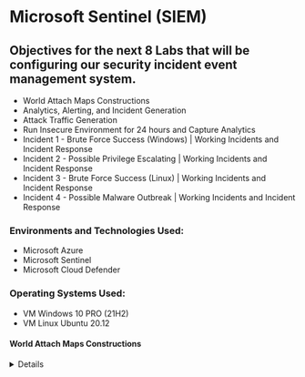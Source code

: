 # Microsoft Sentinel (SIEM)

## Objectives for the next 8 Labs that will be configuring our security incident event management system.

- World Attach Maps Constructions
- Analytics, Alerting, and Incident Generation
- Attack Traffic Generation
- Run Insecure Environment for 24 hours and Capture Analytics
- Incident 1 - Brute Force Success (Windows) | Working Incidents and Incident Response
- Incident 2 - Possible Privilege Escalating | Working Incidents and Incident Response
- Incident 3 - Brute Force Success (Linux) | Working Incidents and Incident Response
- Incident 4 - Possible Malware Outbreak | Working Incidents and Incident Response

### Environments and Technologies Used:

- Microsoft Azure
- Microsoft Sentinel
- Microsoft Cloud Defender

### Operating Systems Used:

- VM Windows 10 PRO (21H2)
- VM Linux Ubuntu 20.12

#### World Attach Maps Constructions
<details close>

<div>

</summary>


**Reminder: Check your Subscription’s Cost Analysis**

### Actions and Observations<b>

- In Sentinel, we will develop four distinct workbooks showcasing diverse forms of malicious traffic originating from various global locations, all directed at our resources.

- To streamline the process and minimize errors and inquiries, we will utilize pre-built JSON maps. However, we will still provide a comprehensive explanation of the entire process during the labs.

--- 

> Within Microsoft Sentinel | Workbooks, we will introduce a new workbook with the aim of constructing our map. It's important to note that Sentinel utilizes our Log Analytics Workspace, where we have ingested the relevant logs as part of the process.

<p align="center">
<img src="https://i.imgur.com/GAHuCZw.png" height="70%" width="70%" alt="Azure Free Account"/> 
</p>

- To enhance the clarity of the workbook, we will begin by removing the pre-included reports.
- Next, we will proceed to add a query for data retrieval.
- Within the Advanced Editor, we will paste the provided [KQL .JSON](https://github.com/joshmadakor1/Cyber-Course/blob/main/Sentinel-Maps(JSON)/linux-ssh-auth-fail.json) Information to further refine the configuration.

> Once you execute your query, the graph should populate with the corresponding data, providing a visual representation of the results.

<p align="center">
<img src="https://i.imgur.com/uQxkxWK.png" height="70%" width="70%" alt="Azure Free Account"/> 
</p>

> Please keep in mind that the graphs generated by each participant will differ since they are based on the attacks received within a specific timeframe. This ensures that the visual representations will reflect the unique data and experiences of each individual.

> By utilizing the provided KQL code, we are able to observe instances of Linux VM Authentication SSH Failures.
 Edit > Settings > Map Settings  

<p align="center">
<img src="https://i.imgur.com/NFxdvI5.png" height="70%" width="70%" alt="Azure Free Account"/> 
</p>

> At this stage, you have the flexibility to further customize both the map and its associated details according to your preferences. However, for the purposes of this demonstration, I will keep the settings at their default configuration.

> Let's proceed by saving the workbook. Once saved, we can then repeat the aforementioned steps for creating the other maps.

<p align="center">
<img src="https://i.imgur.com/acp1GEx.png" height="70%" width="70%" alt="Azure Free Account"/> 
</p

> Subsequently, we shall generate a chart illustrating instances of [MS SQL Authentication Fail](https://github.com/joshmadakor1/Cyber-Course/blob/main/Sentinel-Maps(JSON)/mssql-auth-fail.json)

<p align="center">
<img src="https://i.imgur.com/qwD55SO.png" height="70%" width="70%" alt="Azure Free Account"/> 
</p

> Let's proceed by reiterating the process for the following maps, utilizing the KQL code entry.

- [NSG Malicious Allowed In](https://github.com/joshmadakor1/Cyber-Course/blob/main/Sentinel-Maps(JSON)/nsg-malicious-allowed-in.json)

<p align="center">
<img src="https://i.imgur.com/BUhROQX.png" height="70%" width="70%" alt="Azure Free Account"/> 
</p

- [Windows RDP & SMB Authentication Failures](https://github.com/joshmadakor1/Cyber-Course/blob/main/Sentinel-Maps(JSON)/windows-rdp-auth-fail.json)

<p align="center">
<img src="https://i.imgur.com/uYY6Lgb.png" height="70%" width="70%" alt="Azure Free Account"/> 
</p

> We have the flexibility to modify and adjust the timeframe to examine the specific locations and nature of attacks that occurred within a particular time period. As an illustration, I will set the timeframe to 30 minutes:

<p align="center">
<img src="https://i.imgur.com/TeH4n5i.png" height="70%" width="70%" alt="Azure Free Account"/> 
</p

> You should possess four tailor-made workbooks appearing as such:

<p align="center">
<img src="https://i.imgur.com/nWqabDs.png" height="70%" width="70%" alt="Azure Free Account"/> 
</p

> During future labs, we will have the opportunity to generate our own attacks and incorporate them into these maps. For instance, if we create a virtual machine in Asia and proceed to attack the home base VM, a data point will be appended to the graphs based on the method of attack employed. 
<div>

### Troubleshooting: 

> If it has been 24 hours since the creation of the tracked resources on this map, and you are not observing any traffic to them, it is essential to verify the following:

1. Confirm if any logs appear by generating traffic manually.
2. Ensure that both virtual machines (VMs) are powered on.
3. Verify that Microsoft Defender for Cloud and the Data Collection Rules are accurately configured to collect logs from the VMs. Refer to the "Logging and Monitoring: Enable MDC and Configure Log Collection for Virtual Machines" section for guidance.
4. Ensure that logging is appropriately configured for MS SQL Server as described in the "Azure Intro: Creating our Subscription and First Resources" section.
5. If the NSG (Network Security Group) Flow Logs are empty, double-check their configuration based on the instructions provided in the "Logging and Monitoring: Enable MDC and Configure Log Collection for Virtual Machines" section.
6. Alternatively, you can proceed to the "Azure Sentinel: Attack Traffic Generation" section to generate some traffic. However, it is crucial to confirm that logging is correctly configured and visible before attempting this step.

<div> 

<details close>

---

</summary>

### Analytics, Alerting, and Incident Generation

- This lab will focus on Analytics, Alerting, and Incident Generation. Our primary focus will be on these areas throughout the lab.

- We will manually proceed to add the rules and subsequently trigger the alerts. Our objective is to thoroughly analyze and comprehend the alerts by dissecting them, gaining a deep understanding of the underlying events and actions taking place. 

![image](https://user-images.githubusercontent.com/109401839/235291419-36c75299-c9a9-4b64-a51c-f4b10ce43164.png)

> We will commence with a Windows machine performing a brute force attempt as our initial scenario.

``` 
SecurityEvent
| where EventID == 4625
| where TimeGenerated > ago(60m)
| summarize FailureCount = count() by SourceIP = IpAddress, EventID, Activity
| where FailureCount >= 10
```

> Let's input the following query into our Log Analytics workspace and execute it. The query will display the EventID 4625 occurrences within the specified timeframe, which in this case is 60 minutes. Following that, we will examine the categories and observe the failure count. This count will help us determine whether there were multiple instances of the same attack, or if there were 10 separate instances involving the same IP, EventID, and activity attempting the attack. The failure count provides this valuable insight.

> While we don't want to trigger an alert every time a user makes a few mistakes, if a certain user fails more than ten times, it becomes quite suspicious. In such cases, we can generate an alert to flag this activity as potentially malicious or suspicious.

<p align="center">
<img src="https://i.imgur.com/I883WLN.png" height="70%" width="70%" alt="Azure Free Account"/> 
</p

> Now we will proceed to add a query rule that mirrors the previous KQL query. 

<p align="center">
<img src="https://i.imgur.com/Sdmlb0o.png" height="70%" width="70%" alt="Azure Free Account"/> 
</p

- Regarding tactics and techniques, we will specifically choose "Credential Access" and "Brute Force" as our selections.
- Within the "Set rule logic" section, we will paste the query for the brute force attempt and carefully examine the query results. 

<p align="center">
<img src="https://i.imgur.com/ZxrEGLb.png" height="70%" width="70%" alt="Azure Free Account"/> 
</p

In the "Alert enrichment" section, specifically under "Entity Mapping," we will configure the following:

1. Set up IP Entity:
- Entity Type: Address
- Field Name: AttackerIP

2. Add a new entity:
- Set up Host:
  - Entity Type: Hostname
  - Field Name: DestinationHostName
By implementing these configurations, we can enhance the alert information with relevant entities such as IP addresses and hostnames. 

<p align="center">
<img src="https://i.imgur.com/lg2RUlr.png" height="70%" width="70%" alt="Azure Free Account"/> 
</p

> Suppose an attacker with the IP address  launches an attack on our network. In such a scenario, we will receive an initial alert. However, Azure Sentinel will track and correlate subsequent actions associated with that IP address, mapping them to additional alerts. This capability allows for a comprehensive view of the attacker's activities and helps identify any related threats or malicious actions. 

 <p align="center">
<img src="https://i.imgur.com/J65Xk3u.png" height="70%" width="70%" alt="Azure Free Account"/> 
</p>
<p align="center">
<img src="https://i.imgur.com/PC3RDMc.png" height="70%" width="70%" alt="Azure Free Account"/> 
</p>
	
> Our rule is now prepared for action, validated, and ready to be created. Once created, we should be able to observe any incidents it generates. It's worth noting that almost immediately after the rule's creation, an incident was generated, highlighting its effectiveness and swift response. 

 <p align="center">
<img src="https://i.imgur.com/Qod6yDw.png" height="70%" width="70%" alt="Azure Free Account"/> 
</p>
<p align="center">
<img src="https://i.imgur.com/kZ0rP3d.png" height="70%" width="70%" alt="Azure Free Account"/> 
</p>

> Located at the bottom left, we can click on "Investigate" to access a visually appealing infographic that provides a comprehensive overview of the attack on the host. This infographic offers a clear and concise representation of the attack, aiding in our understanding and analysis of the incident.

<p align="center">
<img src="https://i.imgur.com/lStgMAF.png" height="70%" width="70%" alt="Azure Free Account"/> 
</p

- Now, let's proceed to delete the test incident alert and the test alert. We will then import a set of authentic queries to work with, enabling us to analyze real-world scenarios and enhance our understanding of the system.  

> If you encountered any issues during this step and the query did not yield any incidents, you have an alternative option. You can remote into your VM intentionally and deliberately fail the login attempt ten times. By doing so, you will generate the desired incident and proceed with the subsequent steps of the lab successfully.

- To simplify the process, you can now download the query rule list, which will facilitate your workflow and make your tasks more efficient.

---

[Sentinel Analytics Rules](https://github.com/joshmadakor1/Cyber-Course/blob/main/Sentinel-Analytics-Rules/Sentinel-Analytics-Rules(KQL%20Alert%20Queries).json)

---

> Upon importing the rules, we have already witnessed the generation of three incidents. This serves as a testament to the effectiveness and productivity of our work.

<p align="center">
<img src="https://i.imgur.com/EJvKXa4.png" height="70%" width="70%" alt="Azure Free Account"/> 
</p

- The following are the imported active rules:

<p align="center">
<img src="https://i.imgur.com/6n3msm8.png" height="70%" width="70%" alt="Azure Free Account"/> 
</p

> Feel free to explore and familiarize yourself with each component. For instance, let's take a look at "CUSTOM: Possible Privilege Escalation (Global Admin Role Assignment)" rule. Under the "Set Rule Logic" section, we can examine the rule query and break it down into its components for better understanding.

```
AuditLogs
| where OperationName == "Add member to role" and Result == "success"
| where TargetResources[0].modifiedProperties[1].newValue == '"Company Administrator"' and TargetResources[0].type == "User"
| project TimeGenerated, OperationName, AssignedRole = TargetResources[0].modifiedProperties[1].newValue, InitiatorId = InitiatedBy.user.id, InitiatorUpn = InitiatedBy.user.userPrincipalName, TargetAccountId = TargetResources[0].id, TargetAccountUpn = TargetResources[0].userPrincipalName, InitiatorIpAddress = InitiatedBy.user.ipAddress, Status = Result
```
---

- Here is a breakdown of each line:

> "AuditLogs" represents the name of the table being queried, which typically stores logs pertaining to various actions performed within a Microsoft Azure environment.

``` | where OperationName == "Add a member to role" and Result == "success": ```

> This particular line in the query is designed to refine the results by filtering for entries where the operation name is "Add a member to the role" and the result is recorded as "success". This criterion helps narrow down the outcomes to exclusively display instances where users were successfully added to a role.

``` | where TargetResources[0].modifiedProperties[1].newValue == '"Company Administrator"' and TargetResources[0].type == "User": ``` 

> This line of the query serves as an additional filter to exclusively display entries where the modified property, located at index 1 of the first TargetResource (a resource involved in the operation), matches the string "Company Administrator". Furthermore, it ensures that the type of the first TargetResource is specifically identified as "User". This filtering condition is most likely employed to present successful attempts of adding a user to the "Company Administrator" role exclusively.

``` | project TimeGenerated, OperationName, AssignedRole = TargetResources[0].modifiedProperties[1].newValue, InitiatorId = InitiatedBy.user.id, InitiatorUpn = InitiatedBy.user.userPrincipalName, TargetAccountId = TargetResources[0].id, TargetAccountUpn = TargetResources[0].userPrincipalName, InitiatorIpAddress = InitiatedBy.user.ipAddress, Status = Result: ``` 

> This line in the query performs a projection operation by selecting specific columns from the filtered results. Additionally, it assigns them new names for improved readability and clarity. 

> The selected columns in this query encompass various crucial attributes. These include the timestamp of log generation (TimeGenerated), the name of the operation (OperationName), the assigned role (AssignedRole), which corresponds to the modified property at index 1 of the first TargetResource, the ID of the user who initiated the operation (InitiatorId), the user principal name of the initiating user (InitiatorUpn), the ID of the target account (TargetAccountId) corresponding to the first TargetResource, the user principal name of the target account (TargetAccountUpn) linked to the first TargetResource, the IP address of the initiating user (InitiatorIpAddress), and the operation status (Status), which signifies the outcome of the operation. These columns have been meticulously selected and renamed for enhanced readability and comprehension.

- Let's now explore the events that unfolded while you were reading my responses and I was typing them out.

<p align="center">
<img src="https://i.imgur.com/KFrBEEP.png" height="70%" width="70%" alt="Azure Free Account"/> 
</p

> Another brute force attempt was made on our Windows machine.
 

- Let's delve into the investigation and examine the details of this incident.

<p align="center">
<img src="https://i.imgur.com/gnY29zX.png" height="70%" width="70%" alt="Azure Free Account"/> 
</p

> Considering the recent occurrence of these attacks, it would be appropriate to revise the workbooks to ensure they accurately reflect the geolocation map within the timeframe of the attacks. This will provide us with a more up-to-date and comprehensive understanding of the attack patterns and their geographical origins.

![vivaldi_sbJlTVzF7M](https://user-images.githubusercontent.com/109401839/235295157-7cba01ca-2c81-4c49-b03d-7cab1c81fb77.png)

> In the last 30 minutes: 

![image](https://user-images.githubusercontent.com/109401839/235295217-06574230-fcb2-408e-b415-428896d83fe9.png)

> The entities within the workbooks provide us with valuable IP address information. These IP addresses offer insights into the sources of the attacks and assist in identifying the potential origins of malicious activities.

<details close>

<div>

</summary>

### Attack Traffic Generation

- In the spirit of assuming the role of an attacker, let's immerse ourselves in the lab by adopting the persona of a world-renowned black hat hacker. To simulate this scenario, we will initiate the generation of attack traffic intentionally, with the intention of triggering alerts and incident generation. This hands-on experience will allow us to gain deeper insights into the detection and response capabilities of the system.

To proceed with the lab activities, follow these steps:

1. Log into the "attack-vm" that was set up in our previous labs.
2. Open PowerShell as an administrator and install the Az module if it hasn't been installed already.
3. Optionally, download SQL Server Management Studio (SSMS) from the previous lab materials.
4. Download and install Visual Studio Code, which is a mandatory tool for this lab.
5. Run the PowerShell command "Install-Module Az" and select "Yes to All" when prompted to install the module and any dependencies.

By completing these steps, you will have the necessary tools and environment set up to generate the desired attack traffic and proceed with the lab exercises.

![mstsc_au4u5GMQEb](https://user-images.githubusercontent.com/109401839/235329774-464dbb88-f6f9-4e2c-bd1e-a058f73a8fa1.png)

- Download the ["Attack-Scripts"](https://github.com/joshmadakor1/Cyber-Course/tree/main/Attack-Scripts) PowerShell scripts and save the folder on your desktop. This will provide convenient access to the scripts during the lab activities.

<p align="center">
<img src="https://i.imgur.com/mz1FXq1.png" height="70%" width="70%" alt="Azure Free Account"/> 
</p

- Launch Visual Studio Code and navigate to the folder where you saved the "Attack-Scripts" PowerShell scripts. Open the folder in Visual Studio Code to begin working with the scripts and performing the necessary actions during the lab.

<p align="center">
<img src="https://i.imgur.com/W928lFG.png" height="70%" width="70%" alt="Azure Free Account"/> 
</p

> Note: While it is possible to perform the actions carried out by these scripts manually, it is beneficial to gain experience using scripts as they can enhance efficiency and versatility. If you find yourself uncertain about the purpose of each line in the script, feel free to copy and paste it into ChatGPT and request an explanation for each line at a specific age group. This will allow you to dissect and thoroughly understand the script, enabling further comprehension. Remember, knowledge builds over time, so take it step by step at your own pace.

> When using Visual Studio Code (VSC), you might encounter a prompt to install the PowerShell extension. Please proceed with installing the extension, as it will enhance your PowerShell scripting experience within VSC.

- Execute each of the following scripts one by one, carefully observing the outcomes reflected in the Log Analytics Workspace. Additionally, pay attention to the incident creation in Azure Sentinel. This will provide valuable insights into the effects of running these scripts and help you understand how they impact both the log analytics and incident detection components of the system.

- Proceed to run the script named "AAD-Brute-Force-Success-Simulator.ps1". This script simulates a successful brute force attack against Azure Active Directory (AAD). Alternatively, you can manually attempt to log into the Azure portal to mimic the same scenario. By executing this script or performing the login attempts, you will observe the corresponding results in the system.

Now let's analyze the different components of the script to gain a deeper understanding of its functionality. By dissecting the script, we can examine each component and comprehend how they work together to simulate a successful brute force attack.

Line 1: ```$tenantId = "xxxxxxxx-xxxx-xxxx-xxxx-xxxxxxxxxxxx" ```

> To locate your Tenant ID, navigate to the Azure Active Directory (AAD) Blade in the Azure Portal. You will be able to find your Tenant ID displayed in this section.

Line 2: ``` $username = "attacker@[your user name].onmicrosoft.com" ```

> Please provide a valid username that exists in your Azure Active Directory (AAD) Tenant. For example, in my case, the username would be "attacker@jnoriega232gmail.onmicrosoft.com". Use the appropriate username from your AAD Tenant when running the script.

Line 3: ``` $correct_password = "LabTest12345" ``` 

> Please enter the correct password for the specified user mentioned above. If you cannot recall the password, you can reset it by following these steps:

1. Open your web browser in incognito mode.
2. Sign in to Azure Active Directory (AAD) using the user's account.
3. Follow the password reset process provided by Azure AD to set a new password.
Once you have reset the password and obtained the new one, enter it when prompted while running the script.

Line 4: ``` $wrong_password = "___WRONG PASSWORD___" ``` 

> To simulate authentication failures, the script will deliberately use an incorrect password during the login attempts. This will trigger authentication failure events and help illustrate the impact of incorrect credentials on the system.

Line 5: ``` $max_attempts = 11  ``` 

> This parameter represents the number of consecutive login failures required before a successful login is simulated. 

> During the execution of the script, it will iterate through a loop, simulating 11 consecutive failed login attempts followed by 1 successful login attempt. This sequence will trigger an incident alert, indicating a potential security breach. 

<p align="center">
<img src="https://i.imgur.com/7p7qyZQ.png" height="70%" width="70%" alt="Azure Free Account"/> 
</p

> We can now go to our Log Analytics and view logs. 
Enter the query: 

```
// Failed AAD logon
let FailedLogons = SigninLogs
| where Status.failureReason == "Invalid username or password or Invalid on-premise username or password."
| where TimeGenerated > ago(1h)
| project TimeGenerated, Status = Status.failureReason, UserPrincipalName, UserId, UserDisplayName, AppDisplayName, AttackerIP = IPAddress, IPAddressFromResourceProvider, City = LocationDetails.city, State = LocationDetails.state, Country = LocationDetails.country, Latitude = LocationDetails.geoCoordinates.latitude, Longitude = LocationDetails.geoCoordinates.longitude
| summarize FailureCount = count() by AttackerIP, UserPrincipalName;
let SuccessfulLogons = SigninLogs
| where Status.errorCode == 0 
| where TimeGenerated > ago(1h)
| project TimeGenerated, Status = Status.errorCode, UserPrincipalName, UserId, UserDisplayName, AppDisplayName, AttackerIP = IPAddress, IPAddressFromResourceProvider, City = LocationDetails.city, State = LocationDetails.state, Country = LocationDetails.country, Latitude = LocationDetails.geoCoordinates.latitude, Longitude = LocationDetails.geoCoordinates.longitude
| summarize SuccessCount = count() by AuthenticationSuccessTime = TimeGenerated, AttackerIP, UserPrincipalName, UserId, UserDisplayName;
let BruteForceSuccesses = SuccessfulLogons
| join kind = inner FailedLogons on AttackerIP, UserPrincipalName;
BruteForceSuccesses
| project AttackerIP, TargetAccount = UserPrincipalName, UserId, FailureCount, SuccessCount, AuthenticationSuccessTime
```

> Executing this query will generate results that indicate a successful brute force attack in Azure Active Directory (AAD). Please allow some time for the results to populate, as they depend on the execution of the script. Be patient while waiting for the query results to display the outcomes of the script execution.

<p align="center">
<img src="https://i.imgur.com/HvksGSp.png" height="70%" width="70%" alt="Azure Free Account"/> 
</p

-Afterward, we will execute the script called "SQL-Brute-Force-Simulator.ps1". This script emulates a brute force attack on our MS SQL Server. As an alternative approach, we can manually attempt this by utilizing SSMS and deliberately logging in with incorrect credentials. To do so, simply make repeated failed login attempts (10 or more).

-Throughout the script's execution, it will make numerous authentication and login attempts. However, it's important to note that rapid login attempts might not always be accurately recorded. Hence, to mitigate this issue, we will cap the maximum attempts at 50. In the event of reaching this threshold, an incident alert will be triggered to notify us of a potential security breach.
	
<p align="center">
<img src="https://i.imgur.com/RZNIfTW.png" height="70%" width="70%" alt="Azure Free Account"/> 
</p	
	
> We can now access our Log Analytics platform to review the logs. Please input the following query:	
	
```
// Brute Force Attempt MS SQL Server
let IpAddress_REGEX_PATTERN = @"\b\d{1,3}\.\d{1,3}\.\d{1,3}\.\d{1,3}\b";
Event
| where EventLog == "Application"
| where EventID == 18456
| where TimeGenerated > ago(1hr)
| project TimeGenerated, AttackerIP = extract(IpAddress_REGEX_PATTERN, 0, RenderedDescription), DestinationHostName = Computer, RenderedDescription
| summarize FailureCount = count() by AttackerIP, DestinationHostName
| where FailureCount >= 10
```	

> Running this query will produce results that signify a brute force attack on our MS SQL Server. Please be patient as it may take some time for the results to populate, as they rely on the script's execution. Kindly allow sufficient time for the query results to reveal the outcomes of the script execution.
	
<p align="center">
<img src="https://i.imgur.com/L99lx3k.png" height="70%" width="70%" alt="Azure Free Account"/> 
</p

- Following that, we will employ the Malware-Generator-EICAR.ps1 script to simulate the creation of malware on our Windows VM. This step is designed to trigger an incident alert, promptly notifying us of a potential malware attack.

> We can execute this in PowerShell ISE, resulting in the creation of a Windows Security Alert. Alternatively, you have the option to create a .txt file and merge the two sections of the script into it. Saving the file will then trigger the desired alert.

To execute the command in PowerShell ISE, follow these steps:

1. Copy the Malware-Generator-EICAR.ps1 script from our attack scripts folder.
2. Paste the script into a new script file.
3. Modify the parameter for the total number of viruses to generate. Change it to 10.
4. Save the modified script.
5. Finally, run the script to initiate the generation of 10 viruses.

> The script conveniently automates the process for us, but we also have the option to manually perform these steps individually.

<p align="center">
<img src="https://i.imgur.com/nlzsZsj.png" height="70%" width="70%" alt="Azure Free Account"/> 
</p

- To manually initiate the generation of malware, follow these steps:

1. Open a new Notepad document.
2. Copy and paste the first and second half of the script side by side into the Notepad document.
3. Save the file as "EICAR" to the desktop or any desired location.

<p align="center">
<img src="https://i.imgur.com/JDwprcz.png" height="70%" width="70%" alt="Azure Free Account"/> 
</p

- It appears that we have received an alert from Windows Security indicating the necessity to configure ransomware protection.

<p align="center">
<img src="https://i.imgur.com/BNQtVOg.png" height="70%" width="70%" alt="Azure Free Account"/> 
</p

- We should observe the generated malware in both Defender for Cloud and Sentinel. In Sentinel, the detection will only appear if Windows Security has taken action, depending on the configured settings. If the malware is quarantined, you will need to manually take action to resolve it. Following that, please allow some time (which could be quite lengthy) and wait for the incident or use a KQL query to view the details of the incident.

<p align="center">
<img src="https://i.imgur.com/zo2Tu7K.png" height="70%" width="70%" alt="Azure Free Account"/> 
</p

- Subsequently, we will manually access the Azure portal to read the key vault secret named "Tenant-Global-Admin-Password." This action simulates a potential privilege escalation attack. Merely viewing the secret within the key vault should trigger an alert and generate an incident in Sentinel.

> To accomplish this, navigate to the Azure portal. Proceed to the Key Vault section and access the Secrets tab. Locate and select the "Tenant-Global-Admin-Password" secret. Choose the current version and then click on "Show Secret Value" to reveal the contents.

<p align="center">
<img src="https://i.imgur.com/I7YFZwc.png" height="70%" width="70%" alt="Azure Free Account"/> 
</p

- After an adequate amount of time has elapsed, we can proceed to the Log Analytics Workspace to examine the logs and identify any alerts that have been generated. Once our query starts returning results indicating a potential privilege escalation attack, we should anticipate the creation of an incident in Sentinel.

<p align="center">
<img src="https://i.imgur.com/TMGhth9.png" height="70%" width="70%" alt="Azure Free Account"/> 
</p

- We will now simulate an attack by manually toggling the Windows VM firewall, enabling and disabling it, and closely monitoring the resulting incidents.

> To proceed, we will first log into our Windows VM. Then, we will navigate to the Windows machine firewall by searching for "wf.msc". Once there, we will access the "Windows Defender Firewall Properties" and carefully review each tab, including the Domain Profile, Private Profile, and Public Profile. For each profile, we will enable the Firewall state and subsequently disable it to simulate the manipulation of firewall settings.

<p align="center">
<img src="https://i.imgur.com/et1fSTW.png" height="70%" width="70%" alt="Azure Free Account"/> 
</p

- As is customary, kindly allow some time for the logs to populate in the Log Analytics Workspace. Once the logs start appearing, we can anticipate the subsequent creation of an incident in Sentinel, triggered by the simulated attack involving host firewall tampering.
<p align="center">
<img src="https://i.imgur.com/9mJMNxB.png" height="70%" width="70%" alt="Azure Free Account"/> 
</p

<details close>

<details>
  <summary>Details</summary>

### Run Insecure Environment for 24 Hours and Capture Analytics

### Dataset 

Before 24 Hours: 
<div>

| Metric                   | Count
| ------------------------ | -----
| SecurityEvent            | 23146
| Syslog                   | 2123
| SecurityAlert            | 10
| SecurityIncident         | 267
| NSG Inbound Malicious Flows Allowed | 865

![Windows RDP   SMB Authentication Failure(Before)](https://user-images.githubusercontent.com/109401839/235335964-ef063912-f0b7-4761-a95b-911c21f240b7.png)

![Linux SSH Auth Failure (Before)](https://user-images.githubusercontent.com/109401839/235335965-63e57ce1-2d54-4256-a86c-4e7962eda71e.png)

![MySQL Authentication Failures(Before)](https://user-images.githubusercontent.com/109401839/235335966-25b63a64-750c-4275-9f54-a5ec72bd0a7c.png)

![nsg-malicious-allowed-in (before)](https://user-images.githubusercontent.com/109401839/235335967-faab4541-ea6c-4276-8b17-1b446613ff9f.png)

HELPER QUERIES	
		
	Helper KQL Queries
		
Start Time	

``` 
"range x from 1 to 1 step 1
| project StartTime = ago(24h), StopTime = now()"
 ``` 
	
![vivaldi_TqMaMGLc0s](https://user-images.githubusercontent.com/109401839/235334642-729e7798-48b3-43ea-870b-85ed6425f3c1.png)
	
Stop Time			
Security Events (Windows VMs)	"SecurityEvent
| where TimeGenerated >= ago(24h)
| count"

		
Syslog (Linux VMs)	"Syslog
| where TimeGenerated >= ago(24h)
| count"	

	
SecurityAlert (Microsoft Defender for Cloud)	"SecurityAlert
| where DisplayName !startswith ""CUSTOM"" and DisplayName !startswith ""TEST""
| where TimeGenerated >= ago(24h)
| count"
		
Security Incident (Sentinel Incidents)	"SecurityIncident
| where TimeGenerated >= ago(24h)
| count"	

	
NSG Inbound Malicious Flows Allowed	"AzureNetworkAnalytics_CL 
| where FlowType_s == ""MaliciousFlow"" and AllowedInFlows_d > 0
| where TimeGenerated >= ago(24h)
| count"

	
NSG Inbound Malicious Flows Blocked	"AzureNetworkAnalytics_CL 
| where FlowType_s == ""MaliciousFlow"" and DeniedInFlows_d > 0
| where TimeGenerated >= ago(24h)
| count"		

![image](https://user-images.githubusercontent.com/109401839/235336299-df51515e-aea1-424d-a880-572722e5627b.png)

### Incident Response & System Hardening

<div>

</summary>

- We will now proceed with the incidents being generated in Azure Sentinel, following the NIST 800-61 Incident Management Lifecycle. Please utilize the provided [Playbook](https://docs.google.com/document/d/1EQ5MzN95POLaRIMulYg3PIH3UGHtDNcGdkFvgOXyEXQ/edit). As you handle each incident, it is advisable to take notes after completing each step for documentation purposes.

- Step 1: Preparation
(We have already completed this step by ingesting all logs into the Log Analytics Workspace and Sentinel, as well as configuring alert rules.)

- Step 2: Detection & Analysis (You may have different alerts/incidents)

1. Set Severity, Status, and Owner for the incident.
2. View Full Details using the New Experience interface.
3. Review the Activity Log to understand the incident's history.
4. Analyze Entities and Incident Timelines to check for any additional suspicious activities.
5. "Investigate" the incident to determine its scope.
6. Inspect the entities involved and search for related events.
7. Evaluate the legitimacy of the incident (True Positive, False Positive, etc.).
8. If it is a True Positive, continue with the next steps. If it is a False Positive, close the incident.

- Step 3: Containment, Eradication, and Recovery
Follow the steps outlined in the simple Incident Response PlayBook to contain, eradicate, and recover from the incident.

- Step 4: Document Findings/Information and Close the Incident in Sentinel.

<details close>

<div>

</summary>

Incident 1 - Brute Force Success (Windows) - Working Incidents and Incident Response

- Set Severity, Status, Owner

![vivaldi_cuZM38TCe3](https://user-images.githubusercontent.com/109401839/235336573-c38e5325-e4df-4aad-93f8-b04487099a32.png)

- View Full Details (New Experience)

![c5qFJgKgq8](https://user-images.githubusercontent.com/109401839/235336592-2ec5579f-aa33-42f3-9e80-ce549f1b5da6.png)

- Observe the Activity Log (for history of incident)

![vivaldi_8f1Oj6rUd5](https://user-images.githubusercontent.com/109401839/235336637-50bf9a05-b3a5-4266-b009-866991f902de.png)

- Observe Entities and Incident Timelines

![vivaldi_OEaYg3xMGs](https://user-images.githubusercontent.com/109401839/235336701-eca2ef8d-4302-45df-952d-c92d167f082c.png)

If we click this IP Address, we can see their Geo Data. 

![vivaldi_iL5aNXLtVZ](https://user-images.githubusercontent.com/109401839/235336728-c55a52dc-df04-43ac-ab5f-e22bf65265d8.png)

- Investigate & Determine The Scope

![vivaldi_KhX7Mked3T](https://user-images.githubusercontent.com/109401839/235336764-4da5f6ad-5274-4c32-978d-ca5697cb52b2.png)

If we see related alerts based on this attacker we can see what else they have done in correlation to their IP Address. They are related to 41 other events. 

This attacker is related to +26 attempted Brute Force Attacks and over 14 successful Brute Force Attacks. 

![vivaldi_R4miIRFQH2](https://user-images.githubusercontent.com/109401839/235336831-6618b357-320c-4702-918a-7c9f4bbe5ad0.png)

![vivaldi_jzhkTzBq9b](https://user-images.githubusercontent.com/109401839/235336876-f16e6504-adf3-4360-8689-7babb4df3b5e.png)

We can see mroe data if view "All Aggregated Nodes" in KQL

![vivaldi_V7drXD6QZu](https://user-images.githubusercontent.com/109401839/235336905-1323b6df-4223-4b45-a59b-755220a9de9e.png)

We can see this information in KQL. 

```
let GetIPRelatedAlerts = (v_IP_Address: string) {
    SecurityAlert
    | summarize arg_max(TimeGenerated, *) by SystemAlertId
    | extend entities = todynamic(Entities)
    | mv-expand entities
    | project-rename entity=entities
    | where entity['Type'] == 'ip' and entity['Address'] =~ v_IP_Address
    | project-away entity
};
GetIPRelatedAlerts(@'110.167.169.106')
```

- Now Determine the legitimacy of the incident, True Postive or False Positive, etc. 

```

// Brute Force Success Windows
let FailedLogons = SecurityEvent
| where EventID == 4625 and LogonType == 3
| where TimeGenerated > ago(60m)
| summarize FailureCount = count() by AttackerIP = IpAddress, EventID, Activity, LogonType, DestinationHostName = Computer
| where FailureCount >= 5;
let SuccessfulLogons = SecurityEvent
| where EventID == 4624 and LogonType == 3
| where TimeGenerated > ago(60m)
| summarize SuccessfulCount = count() by AttackerIP = IpAddress, LogonType, DestinationHostName = Computer, AuthenticationSuccessTime = TimeGenerated;
SuccessfulLogons
| join kind = leftouter FailedLogons on DestinationHostName, AttackerIP, LogonType
| project AuthenticationSuccessTime, AttackerIP, DestinationHostName, FailureCount, SuccessfulCount

```
Via [Cheat Sheet](https://github.com/fnabeel/Cloud-SOC-Project-Directory/blob/main/KQL-Query-Cheat-Sheet%20(1).md) 

> We will add a clause to see entities that have had successful log ons in the last 24 hours. 

```
SecurityEvent
| where EventID == 4625
| distinct Account
``` 
![vivaldi_dnJSoEyZme](https://user-images.githubusercontent.com/109401839/235337183-cde0f5f1-eec4-4631-b597-6970c06b9a25.png)

We can further specify by using the IP Address of the attacker. 

```
| where ipaddress == "110.167.169.106"
```

and remove: 

``` | distinct Account ```

![vivaldi_JRZZok9EsC](https://user-images.githubusercontent.com/109401839/235337271-a832ca24-7dbd-443c-a2f6-70df71664de2.png)

Based on the results, I willl conclude this to be a False Positive. 

You maybe wondering why? 
It is because even after these "successful" attempts, we can see they kept trying to bruteforce in. In addition, if we filter the activity, there is not any actual successful login attempts. We inspected the action from this IP Address, and the main issue is the persistence of this Threat Actor. With enough time, they could breach into the system.

-   If true positive, continue. If false-positive, close. 

Since it is a false positive, but the network security is bad. We will close this out but continue this by hardening our systems so this sort of incident is reduced greatly. 

Next:  Containment, Eradication, and Recovery.

Let us refer to the Incident Response Playbook. 

" 
### Incident Description
<div>
This incident involves observation of potential brute force attempts against a Windows VM.

### Initial Response Actions
<div>

- Verify the authenticity of the alert or report

- Immediately isolate the machine and change the password of the affected user.

- Identify the origin of the attacks and determine if they are attacking or involved with anything else.

- Determine how and when the attack occurred
Are the NSGs not being locked down? If so, check other NSGs

- Assess the potential impact of the incident.

- What type of account was it? Permissions?

### Containment and Recovery
<div>

- Lock down the NSG assigned to that VM/Subnet, either entirely, or to allow only necessary traffic

- Reset the affected user’s password

- Enable MFA

### Document Findings and Close out Incident
"

 ![hardening ip](https://user-images.githubusercontent.com/109401839/235338083-2806e873-8855-464d-8ec0-fb7706bd1508.PNG)

So we will make the only IP address that can access this VM is our own + /32 <- which means only the specified IP Address.

![vivaldi_CoLvEd6nF3](https://user-images.githubusercontent.com/109401839/235338143-bf9b40b1-79ee-460a-94a7-bc177e2d48d2.png)

We can delete this RDP rule from earlier labs. 

So now there is not a chance they can brute force.

We will do this for all out VM. 


### Incident 2 - Possible Privilege Escalation - Working Incidents and Incident Response
<details close>

<div>

</summary>

We will do the samething again. 

![possible esdc](https://user-images.githubusercontent.com/109401839/235338529-973af8de-1de3-4dec-b6db-ca0c81d30ce0.PNG)

This has 525 Events and 25 alerts.

This was from our Powershell script I left running. We know it is a false positive since it came from my virtual machine by the matching IP address. However, if this is a real incident. We have to investigate something that is generating so many alerts. 

![vivaldi_H4U6CQUlEx](https://user-images.githubusercontent.com/109401839/235338626-7d6c3450-24c8-4821-90e3-5b2e2dbefc27.png)

Since this is within the organisation, I would just call the user and confirm the details with them. Lets pretend the user was just doing normal duties is a pentester, and corobrated with their manager to conduct this. Then we can just close it. False Positive - Inaccurate Data. 

![vivaldi_FTRBwqoRdM](https://user-images.githubusercontent.com/109401839/235338746-d2c7a33f-d1ac-4cd0-ac3d-6b032e2445cc.png)

So far I closed 3 Incidents, 1 Brute Force, 1 Permission Escalating , 1 Duplicate of the Brute force. 

![vivaldi_MjJTET0DBT](https://user-images.githubusercontent.com/109401839/235338870-1c478632-83f8-4777-b593-cb21196276b6.png)

### Incident 3 - Brute Force Success (Linux) - Microsoft Sentinel Working Incidents and Incident Response
<details close>

<div>

</summary>

In my lab, I did not have any successful Linux brute force, but we do have attempts. 

![vivaldi_mEYswyeMRa](https://user-images.githubusercontent.com/109401839/235338903-0c6a9c81-82ea-4838-96d3-f6dfb699aa1f.png)

![vivaldi_aRwcdARuEr](https://user-images.githubusercontent.com/109401839/235338914-a1daed59-f86f-4106-882e-fd8d22626e16.png)

![vivaldi_eKo6RDjcN3](https://user-images.githubusercontent.com/109401839/235338939-aabf588d-120c-410e-b21d-eba1e47ad97b.png)

We can use this KQL query to confirm if they actually Brute Force in or not to do our due diligence. 

![vivaldi_oWXidzLFP1](https://user-images.githubusercontent.com/109401839/235338986-b81f3604-1aaf-4534-aaf6-357e6b638bb8.png)

We did not, we can close this as a Benign- True Positive because there was an attempt, no successful brute forces. We can specify further by grabbing each IP Address and customising the query. First lets get more info. 

This would be good for example, 10,000 IP Addresses in an organisation was attempting to brute force and we wanted to narrow it down to just 1 IP. 

We can reset the passwords. 

![vivaldi_tQnuejPL1A](https://user-images.githubusercontent.com/109401839/235339178-8710f60a-838c-4773-b271-49038fb9bae3.png)

- Refering to the playbook, lets see if they are related to any other event. 

> They are, we remediated this by reseting password of compromsied user viritual machine and locked down NSG. 

Now we can close it as a Benign- True Positive. Closed.

- Impact of Incident

> Account was a non admin account on a linux virtual machine, possibly low impact, however attacker is invovled in many other incidents. These wil be remediated by NSG hardening. 

### Incident 4 - Possible Malware Outbreak - Working Incidents and Incident Response
<details close>

<div>

</summary>

![vivaldi_cmkHl8ibDk](https://user-images.githubusercontent.com/109401839/235339661-ed54b589-0d13-440e-9f8d-d1901c8076dd.png)

![vivaldi_iK4n16GqXA](https://user-images.githubusercontent.com/109401839/235339714-28549a49-b758-40a7-badf-cb90fcd73602.png)

![vivaldi_2ggFSrbzOX](https://user-images.githubusercontent.com/109401839/235339755-a413874f-da99-4781-a076-3cc49bb7a7d8.png)

Here do not know if the extended alerts are actually related to the incident. In thsi case malware, but it can be as typically with a breach, threat actors drop malware in as well. 

> Note: Several other alerts raised. 

We can examine the query that generated this alert. 

![vivaldi_ulG9cGZsXz](https://user-images.githubusercontent.com/109401839/235339859-2eb3d7c1-55a5-4a16-b396-1f1a0d405e3e.png)

This can be filtered by comprised entity category in KQL. 

![vivaldi_7ytY4TuYHb](https://user-images.githubusercontent.com/109401839/235339840-376912f2-8e7f-4cf3-a4ee-8bd6ba4fb9a7.png)

We can add another query to see if there is no action necessary and if the malware was remediated. 

![vivaldi_7aC88zFKiR](https://user-images.githubusercontent.com/109401839/235339918-c3fdaba0-4dc6-427a-a342-dd469a384561.png)

Which looks like it was automatically remidiated. 

We can do our due diligence and make sure by viewing the the file path. 

![vivaldi_8tIZy1xL5Q](https://user-images.githubusercontent.com/109401839/235339965-2fd9de11-2b8e-4011-8a8b-47ccd9708971.png)

It is benign true positive. 

![vivaldi_EPWAjpIU5D](https://user-images.githubusercontent.com/109401839/235340033-f65d3618-a31a-4d8f-810a-3bf5f076cffc.png)

That is it for the SIEM labs, I will mass close the tickets as Benign Positive - Suspicious but expected. 

![vivaldi_pL3PCdQkUO](https://user-images.githubusercontent.com/109401839/235340122-ae0340b3-58bb-482b-9871-0afb6e7cc5af.png)

Next part, we will harden the environment after 24 hours and document it. 

Now lets wait 24 hours. 

![vivaldi_Vbe3M5A01o](https://user-images.githubusercontent.com/109401839/235340150-0b193cd6-dbb7-4c01-b256-e5fc26c0e267.png)
